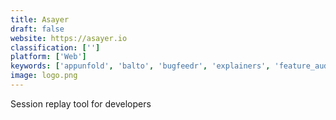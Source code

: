 ```yaml
---
title: Asayer
draft: false 
website: https://asayer.io
classification: ['']
platform: ['Web']
keywords: ['appunfold', 'balto', 'bugfeedr', 'explainers', 'feature_audit', 'feedback_by_pixelic', 'instabug', 'my_browser', 'panelista', 'pastel_bookmarklet', 'peek_by_usertesting', 'rayfeed', 'session_replay_by_zarget', 'sessionstack', 'slack_+_enjoyhq', 'squash_reports', 'trakr', 'user_interviews_research_hub', 'userbugs', 'userlook', 'userfeed', 'usersnap_console_recorder']
image: logo.png
---
```

Session replay tool for developers